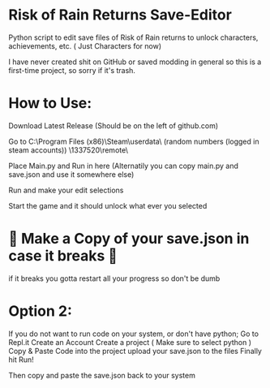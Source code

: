 # Risk of Rain Returns Save-Editor
Python script to edit save files of Risk of Rain returns to unlock characters, achievements, etc. ( Just Characters for now)

I have never created shit on GitHub or saved modding in general so this is a first-time project, so sorry if it's trash.


# How to Use:
Download Latest Release (Should be on the left of github.com)

Go to C:\Program Files (x86)\Steam\userdata\ (random numbers (logged in steam accounts)) \1337520\remote\

Place Main.py and Run in here (Alternatily you can copy main.py and save.json and use it somewhere else)

Run and make your edit selections

Start the game and it should unlock what ever you selected

#  🚨 Make a Copy of your save.json in case it breaks 🚨
if it breaks you gotta restart all your progress so don't be dumb





# Option 2:
If you do not want to run code on your system, or don't have python;
Go to Repl.it
Create an Account
Create a project ( Make sure to select python )
Copy & Paste Code into the project
upload your save.json to the files
Finally hit Run!

Then copy and paste the save.json back to your system
